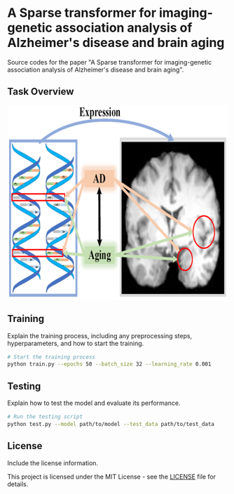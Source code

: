 # A Sparse transformer for imaging-genetic association analysis of Alzheimer's disease and brain aging

Source codes for the paper "A Sparse transformer for imaging-genetic association analysis of Alzheimer's disease and brain aging".

## Task Overview

![Task](overall.png)

## Training

Explain the training process, including any preprocessing steps, hyperparameters, and how to start the training.

```bash
# Start the training process
python train.py --epochs 50 --batch_size 32 --learning_rate 0.001
```

## Testing

Explain how to test the model and evaluate its performance.

```bash
# Run the testing script
python test.py --model path/to/model --test_data path/to/test_data
```

## License

Include the license information.

This project is licensed under the MIT License - see the [LICENSE](LICENSE) file for details.

